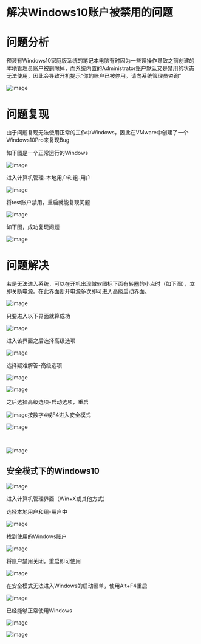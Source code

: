# 解决Windows10账户被禁用的问题

# 问题分析

预装有Windows10家庭版系统的笔记本电脑有时因为一些误操作导致之前创建的本地管理员账户被删除掉，而系统内置的Administrator账户默认又是禁用的状态无法使用，因此会导致开机提示“你的账户已被停用。请向系统管理员咨询”

![image](assets/image-20250817013118-qcrg1il.png)

# 问题复现

由于问题复现无法使用正常的工作中Windows，因此在VMware中创建了一个Windows10Pro来复现Bug

如下图是一个正常运行的Windows

![image](assets/image-20250817012532-6etlt0q.png)

进入计算机管理-本地用户和组-用户

![image](assets/image-20250817012938-j2xpz1t.png)

将test账户禁用，重启就能复现问题

![image](assets/image-20250817013020-ov1c5kx.png)

如下图，成功复现问题

![image](assets/image-20250817013118-qcrg1il.png)

# 问题解决

若是无法进入系统，可以在开机出现微软图标下面有转圈的小点时（如下图），立即关断电源。在此界面断开电源多次即可进入高级启动界面。

![image](assets/image-20250817013330-fiuesc7.png)

只要进入以下界面就算成功

![image](assets/image-20250817013413-2aejeu3.png)

进入该界面之后选择高级选项

![image](assets/image-20250817013516-eni3stt.png)

选择疑难解答-高级选项

![image](assets/image-20250817013539-w1p5sw1.png)​

![image](assets/image-20250817013557-x7rmd02.png)​

之后选择高级选项-启动选项，重启

![image](assets/image-20250817013657-dro8ld0.png)按数字4或F4进入安全模式

![image](assets/image-20250817013722-y10i30p.png)

‍

![image](assets/image-20250817013953-32hevcj.png)

## 安全模式下的Windows10

![image](assets/image-20250817014045-xoti2xp.png)

进入计算机管理界面（Win+X或其他方式）

选择本地用户和组-用户中

![image](assets/image-20250817014123-45v50op.png)

找到使用的Windows账户

![image](assets/image-20250817014207-77c7oto.png)

将账户禁用关闭，重启即可使用

![image](assets/image-20250817014248-ux1bkby.png)

在安全模式无法进入Windows的启动菜单，使用Alt+F4重启

![image](assets/image-20250817014341-f4xomwf.png)

已经能够正常使用Windows

![image](assets/image-20250817014435-q3x0pz7.png)

![image](assets/image-20250817014502-ov1l5vh.png)
